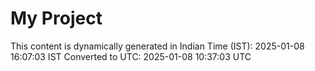 # My Project

This content is dynamically generated in Indian Time (IST): 2025-01-08 16:07:03 IST
Converted to UTC: 2025-01-08 10:37:03 UTC
